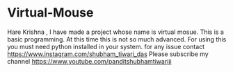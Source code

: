 # Virtual-Mouse
Hare Krishna , I have made a project whose name is virtual mosue. This is a basic programming. At this time this is not so much advanced. 
For using this you must need python installed in your system.
for any issue contact https://www.instagram.com/shubham_tiwari_das
Please subscribe my channel https://www.youtube.com/panditshubhamtiwariji
